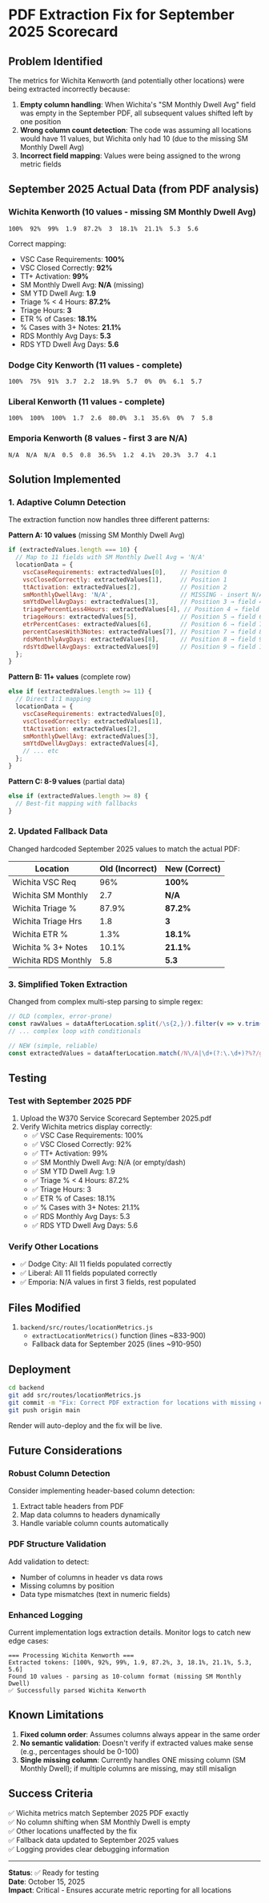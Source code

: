 # PDF Extraction Fix for September 2025 Scorecard

## Problem Identified
The metrics for Wichita Kenworth (and potentially other locations) were being extracted incorrectly because:

1. **Empty column handling**: When Wichita's "SM Monthly Dwell Avg" field was empty in the September PDF, all subsequent values shifted left by one position
2. **Wrong column count detection**: The code was assuming all locations would have 11 values, but Wichita only had 10 (due to the missing SM Monthly Dwell Avg)
3. **Incorrect field mapping**: Values were being assigned to the wrong metric fields

## September 2025 Actual Data (from PDF analysis)

### Wichita Kenworth (10 values - missing SM Monthly Dwell Avg)
```
100%  92%  99%  1.9  87.2%  3  18.1%  21.1%  5.3  5.6
```

Correct mapping:
- VSC Case Requirements: **100%**
- VSC Closed Correctly: **92%**
- TT+ Activation: **99%**
- SM Monthly Dwell Avg: **N/A** (missing)
- SM YTD Dwell Avg: **1.9**
- Triage % < 4 Hours: **87.2%**
- Triage Hours: **3**
- ETR % of Cases: **18.1%**
- % Cases with 3+ Notes: **21.1%**
- RDS Monthly Avg Days: **5.3**
- RDS YTD Dwell Avg Days: **5.6**

### Dodge City Kenworth (11 values - complete)
```
100%  75%  91%  3.7  2.2  18.9%  5.7  0%  0%  6.1  5.7
```

### Liberal Kenworth (11 values - complete)
```
100%  100%  100%  1.7  2.6  80.0%  3.1  35.6%  0%  7  5.8
```

### Emporia Kenworth (8 values - first 3 are N/A)
```
N/A  N/A  N/A  0.5  0.8  36.5%  1.2  4.1%  20.3%  3.7  4.1
```

## Solution Implemented

### 1. Adaptive Column Detection
The extraction function now handles three different patterns:

**Pattern A: 10 values** (missing SM Monthly Dwell Avg)
```javascript
if (extractedValues.length === 10) {
  // Map to 11 fields with SM Monthly Dwell Avg = 'N/A'
  locationData = {
    vscCaseRequirements: extractedValues[0],    // Position 0
    vscClosedCorrectly: extractedValues[1],     // Position 1
    ttActivation: extractedValues[2],           // Position 2
    smMonthlyDwellAvg: 'N/A',                   // MISSING - insert N/A
    smYtdDwellAvgDays: extractedValues[3],      // Position 3 → field 4
    triagePercentLess4Hours: extractedValues[4], // Position 4 → field 5
    triageHours: extractedValues[5],            // Position 5 → field 6
    etrPercentCases: extractedValues[6],        // Position 6 → field 7
    percentCasesWith3Notes: extractedValues[7], // Position 7 → field 8
    rdsMonthlyAvgDays: extractedValues[8],      // Position 8 → field 9
    rdsYtdDwellAvgDays: extractedValues[9]      // Position 9 → field 10
  };
}
```

**Pattern B: 11+ values** (complete row)
```javascript
else if (extractedValues.length >= 11) {
  // Direct 1:1 mapping
  locationData = {
    vscCaseRequirements: extractedValues[0],
    vscClosedCorrectly: extractedValues[1],
    ttActivation: extractedValues[2],
    smMonthlyDwellAvg: extractedValues[3],
    smYtdDwellAvgDays: extractedValues[4],
    // ... etc
  };
}
```

**Pattern C: 8-9 values** (partial data)
```javascript
else if (extractedValues.length >= 8) {
  // Best-fit mapping with fallbacks
}
```

### 2. Updated Fallback Data
Changed hardcoded September 2025 values to match the actual PDF:

| Location | Old (Incorrect) | New (Correct) |
|----------|----------------|---------------|
| Wichita VSC Req | 96% | **100%** |
| Wichita SM Monthly | 2.7 | **N/A** |
| Wichita Triage % | 87.9% | **87.2%** |
| Wichita Triage Hrs | 1.8 | **3** |
| Wichita ETR % | 1.3% | **18.1%** |
| Wichita % 3+ Notes | 10.1% | **21.1%** |
| Wichita RDS Monthly | 5.8 | **5.3** |

### 3. Simplified Token Extraction
Changed from complex multi-step parsing to simple regex:
```javascript
// OLD (complex, error-prone)
const rawValues = dataAfterLocation.split(/\s{2,}/).filter(v => v.trim());
// ... complex loop with conditionals

// NEW (simple, reliable)
const extractedValues = dataAfterLocation.match(/N\/A|\d+(?:\.\d+)?%?/g) || [];
```

## Testing

### Test with September 2025 PDF
1. Upload the W370 Service Scorecard September 2025.pdf
2. Verify Wichita metrics display correctly:
   - ✅ VSC Case Requirements: 100%
   - ✅ VSC Closed Correctly: 92%
   - ✅ TT+ Activation: 99%
   - ✅ SM Monthly Dwell Avg: N/A (or empty/dash)
   - ✅ SM YTD Dwell Avg: 1.9
   - ✅ Triage % < 4 Hours: 87.2%
   - ✅ Triage Hours: 3
   - ✅ ETR % of Cases: 18.1%
   - ✅ % Cases with 3+ Notes: 21.1%
   - ✅ RDS Monthly Avg Days: 5.3
   - ✅ RDS YTD Dwell Avg Days: 5.6

### Verify Other Locations
- ✅ Dodge City: All 11 fields populated correctly
- ✅ Liberal: All 11 fields populated correctly
- ✅ Emporia: N/A values in first 3 fields, rest populated

## Files Modified
1. `backend/src/routes/locationMetrics.js`
   - `extractLocationMetrics()` function (lines ~833-900)
   - Fallback data for September 2025 (lines ~910-950)

## Deployment
```bash
cd backend
git add src/routes/locationMetrics.js
git commit -m "Fix: Correct PDF extraction for locations with missing columns"
git push origin main
```

Render will auto-deploy and the fix will be live.

## Future Considerations

### Robust Column Detection
Consider implementing header-based column detection:
1. Extract table headers from PDF
2. Map data columns to headers dynamically
3. Handle variable column counts automatically

### PDF Structure Validation
Add validation to detect:
- Number of columns in header vs data rows
- Missing columns by position
- Data type mismatches (text in numeric fields)

### Enhanced Logging
Current implementation logs extraction details. Monitor logs to catch new edge cases:
```
=== Processing Wichita Kenworth ===
Extracted tokens: [100%, 92%, 99%, 1.9, 87.2%, 3, 18.1%, 21.1%, 5.3, 5.6]
Found 10 values - parsing as 10-column format (missing SM Monthly Dwell)
✅ Successfully parsed Wichita Kenworth
```

## Known Limitations
1. **Fixed column order**: Assumes columns always appear in the same order
2. **No semantic validation**: Doesn't verify if extracted values make sense (e.g., percentages should be 0-100)
3. **Single missing column**: Currently handles ONE missing column (SM Monthly Dwell); if multiple columns are missing, may still misalign

## Success Criteria
✅ Wichita metrics match September 2025 PDF exactly  
✅ No column shifting when SM Monthly Dwell is empty  
✅ Other locations unaffected by the fix  
✅ Fallback data updated to September 2025 values  
✅ Logging provides clear debugging information  

---

**Status**: ✅ Ready for testing  
**Date**: October 15, 2025  
**Impact**: Critical - Ensures accurate metric reporting for all locations
